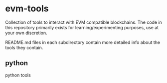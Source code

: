 # evm-tools

Collection of tools to interact with EVM compatible blockchains. The code in this repository primarily exists for learning/experimenting purposes, use at your own discretion.

<p>
README.md files in each subdirectory contain more detailed info about the tools they contain.

## python
python tools
